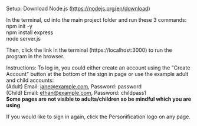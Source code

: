 Setup:
Download Node.js (https://nodejs.org/en/download)

In the terminal, cd into the main project folder and run these 3 commands:<br />
npm init -y<br />
npm install express<br />
node server.js 

Then, click the link in the terminal (https://localhost:3000) to run the program in the browser.

Instructions:
To log in, you could either create an account using the "Create Account" button at the bottom of the sign in page or use the example adult and child accounts:<br />
(Adult) Email: jane@example.com, Password: password<br />
(Child) Email: ethan@example.com, Password: childpass1<br />
**Some pages are not visible to adults/children so be mindful which you are using**

If you would like to sign in again, click the Personification logo on any page.
